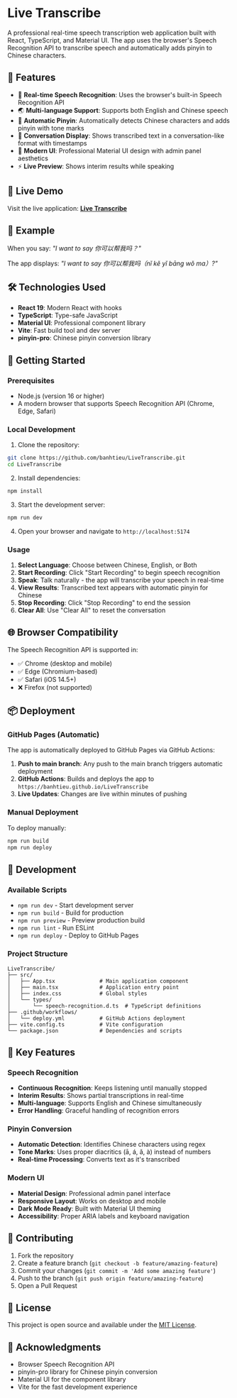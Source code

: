 # Live Transcribe

A professional real-time speech transcription web application built with React, TypeScript, and Material UI. The app uses the browser's Speech Recognition API to transcribe speech and automatically adds pinyin to Chinese characters.

## 🌟 Features

- 🎤 **Real-time Speech Recognition**: Uses the browser's built-in Speech Recognition API
- 🌏 **Multi-language Support**: Supports both English and Chinese speech
- 📝 **Automatic Pinyin**: Automatically detects Chinese characters and adds pinyin with tone marks
- 💬 **Conversation Display**: Shows transcribed text in a conversation-like format with timestamps
- 🎨 **Modern UI**: Professional Material UI design with admin panel aesthetics
- ⚡ **Live Preview**: Shows interim results while speaking

## 🚀 Live Demo

Visit the live application: **[Live Transcribe](https://banhtieu.github.io/LiveTranscribe)**

## 📱 Example

When you say: _"I want to say 你可以帮我吗？"_

The app displays: _"I want to say 你可以帮我吗（nǐ kě yǐ bāng wǒ ma）?"_

## 🛠️ Technologies Used

- **React 19**: Modern React with hooks
- **TypeScript**: Type-safe JavaScript
- **Material UI**: Professional component library
- **Vite**: Fast build tool and dev server
- **pinyin-pro**: Chinese pinyin conversion library

## 🚀 Getting Started

### Prerequisites

- Node.js (version 16 or higher)
- A modern browser that supports Speech Recognition API (Chrome, Edge, Safari)

### Local Development

1. Clone the repository:

```bash
git clone https://github.com/banhtieu/LiveTranscribe.git
cd LiveTranscribe
```

2. Install dependencies:

```bash
npm install
```

3. Start the development server:

```bash
npm run dev
```

4. Open your browser and navigate to `http://localhost:5174`

### Usage

1. **Select Language**: Choose between Chinese, English, or Both
2. **Start Recording**: Click "Start Recording" to begin speech recognition
3. **Speak**: Talk naturally - the app will transcribe your speech in real-time
4. **View Results**: Transcribed text appears with automatic pinyin for Chinese
5. **Stop Recording**: Click "Stop Recording" to end the session
6. **Clear All**: Use "Clear All" to reset the conversation

## 🌐 Browser Compatibility

The Speech Recognition API is supported in:

- ✅ Chrome (desktop and mobile)
- ✅ Edge (Chromium-based)
- ✅ Safari (iOS 14.5+)
- ❌ Firefox (not supported)

## 📦 Deployment

### GitHub Pages (Automatic)

The app is automatically deployed to GitHub Pages via GitHub Actions:

1. **Push to main branch**: Any push to the main branch triggers automatic deployment
2. **GitHub Actions**: Builds and deploys the app to `https://banhtieu.github.io/LiveTranscribe`
3. **Live Updates**: Changes are live within minutes of pushing

### Manual Deployment

To deploy manually:

```bash
npm run build
npm run deploy
```

## 🔧 Development

### Available Scripts

- `npm run dev` - Start development server
- `npm run build` - Build for production
- `npm run preview` - Preview production build
- `npm run lint` - Run ESLint
- `npm run deploy` - Deploy to GitHub Pages

### Project Structure

```
LiveTranscribe/
├── src/
│   ├── App.tsx              # Main application component
│   ├── main.tsx             # Application entry point
│   ├── index.css            # Global styles
│   └── types/
│       └── speech-recognition.d.ts  # TypeScript definitions
├── .github/workflows/
│   └── deploy.yml           # GitHub Actions deployment
├── vite.config.ts           # Vite configuration
└── package.json             # Dependencies and scripts
```

## 🎯 Key Features

### Speech Recognition

- **Continuous Recognition**: Keeps listening until manually stopped
- **Interim Results**: Shows partial transcriptions in real-time
- **Multi-language**: Supports English and Chinese simultaneously
- **Error Handling**: Graceful handling of recognition errors

### Pinyin Conversion

- **Automatic Detection**: Identifies Chinese characters using regex
- **Tone Marks**: Uses proper diacritics (ā, á, ǎ, à) instead of numbers
- **Real-time Processing**: Converts text as it's transcribed

### Modern UI

- **Material Design**: Professional admin panel interface
- **Responsive Layout**: Works on desktop and mobile
- **Dark Mode Ready**: Built with Material UI theming
- **Accessibility**: Proper ARIA labels and keyboard navigation

## 🤝 Contributing

1. Fork the repository
2. Create a feature branch (`git checkout -b feature/amazing-feature`)
3. Commit your changes (`git commit -m 'Add some amazing feature'`)
4. Push to the branch (`git push origin feature/amazing-feature`)
5. Open a Pull Request

## 📄 License

This project is open source and available under the [MIT License](LICENSE).

## 🙏 Acknowledgments

- Browser Speech Recognition API
- pinyin-pro library for Chinese pinyin conversion
- Material UI for the component library
- Vite for the fast development experience

